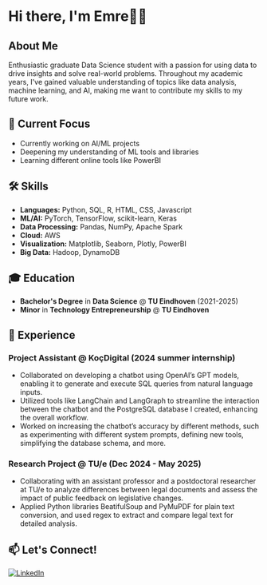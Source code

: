 # Hi there, I'm Emre👋🏻

## About Me
Enthusiastic graduate Data Science student with a passion for using data to drive insights and solve real-world problems. Throughout my academic years, I've gained valuable understanding of topics like data analysis, machine learning, and AI, making me want to contribute my skills to my future work.


## 🔭 Current Focus  
- Currently working on AI/ML projects
- Deepening my understanding of ML tools and libraries 
- Learning different online tools like PowerBI  

## 🛠️ Skills
- **Languages:** Python, SQL, R, HTML, CSS, Javascript
- **ML/AI:** PyTorch, TensorFlow, scikit-learn, Keras
- **Data Processing:** Pandas, NumPy, Apache Spark
- **Cloud:** AWS
- **Visualization:** Matplotlib, Seaborn, Plotly, PowerBI
- **Big Data:** Hadoop, DynamoDB

## 🎓 Education  
- **Bachelor's Degree** in **Data Science** @ **TU Eindhoven** (2021-2025)  
- **Minor** in **Technology Entrepreneurship** @ **TU Eindhoven**

## 💼 Experience  
### **Project Assistant** @ **KoçDigital** (2024 summer internship)  
- Collaborated on developing a chatbot using OpenAI’s GPT models, enabling it to generate and execute SQL queries from natural language inputs.
- Utilized tools like LangChain and LangGraph to streamline the interaction between the chatbot and the PostgreSQL database I created, enhancing the overall workflow.
- Worked on increasing the chatbot’s accuracy by different methods, such as experimenting with different system prompts, defining new tools, simplifying the database schema, and more.

### **Research Project** @ **TU/e** (Dec 2024 - May 2025)
- Collaborating with an assistant professor and a postdoctoral researcher at TU/e to analyze differences between legal documents and assess the impact of public feedback on legislative changes.
- Applied Python libraries BeatifulSoup and PyMuPDF for plain text conversion, and used regex to extract and compare legal text for detailed analysis.

## 📫 Let's Connect!
[![LinkedIn](https://img.shields.io/badge/-LinkedIn-blue?style=flat&logo=Linkedin&logoColor=white)](https://www.linkedin.com/in/emre-sarp-kamal-9369052b4)  
